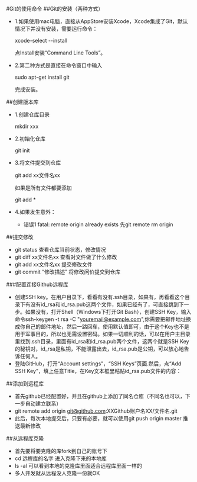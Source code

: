 #Git的使用命令
##Git的安装（两种方式）
* 1.如果使用mac电脑，直接从AppStore安装Xcode，Xcode集成了Git，默认情况下并没有安装，需要运行命令：

	xcode-select --install
	
	点Install安装“Command Line Tools”。

* 2.第二种方式是直接在命令窗口中输入

	sudo apt-get install git
	
	完成安装。
	
##创建版本库
* 1.创建仓库目录
	
	mkdir xxx
* 2.初始化仓库

	git init
* 3.将文件提交到仓库

	git add xx文件名xx
	
	如果是所有文件都要添加
	
	git add *
* 4.如果发生意外：
	* 错误1 fatal: remote origin already exists
		先git remote rm origin
	

##提交修改
* git status 查看仓库当前状态，修改情况
* git diff xx文件名xx 查看对文件做了什么修改
* git add xx文件名xx 提交修改文件
* git commit “修改描述” 将修改问价提交到仓库

###配置连接Github远程库
* 创建SSH key。在用户目录下，看看有没有.ssh目录，如果有，再看看这个目录下有没有id_rsa和id_rsa.pub这两个文件，如果已经有了，可直接跳到下一步。如果没有，打开Shell（Windows下打开Git Bash），创建SSH Key，输入命令ssh-keygen -t rsa -C "youremail@example.com",你需要把邮件地址换成你自己的邮件地址，然后一路回车，使用默认值即可，由于这个Key也不是用于军事目的，所以也无需设置密码。如果一切顺利的话，可以在用户主目录里找到.ssh目录，里面有id_rsa和id_rsa.pub两个文件，这两个就是SSH Key的秘钥对，id_rsa是私钥，不能泄露出去，id_rsa.pub是公钥，可以放心地告诉任何人。
* 登陆GitHub，打开“Account settings”，“SSH Keys”页面.然后，点“Add SSH Key”，填上任意Title，在Key文本框里粘贴id_rsa.pub文件的内容：


##添加到远程库
* 首先github已经配置好，并且在github上添加了同名仓库（不同名也可以，下一步自动建立联系）
* git remote add origin git@github.com:XXGithub账户名XX/文件名.git
* 此后，每次本地提交后，只要有必要，就可以使用git push origin master 推送最新修改

##从远程库克隆
* 首先要将要克隆的库fork到自己的账号下
* cd 远程库的名字  进入克隆下来的本地库
* ls -al 可以看到本地的克隆库里面适合远程库里面一样的
* 多人开发就从远程没人克隆一份就OK


